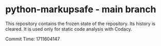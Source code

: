 # python-markupsafe - main branch

This repository contains the frozen state of the repository.
Its history is cleared. It is used only for static code
analysis with Codacy.

Commit Time: 1711604147